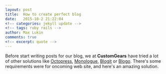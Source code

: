 ```yaml
---
layout: post
title:  How to create perfect blog
date:   2015-10-2 21:22:04
<!-- categories: jekyll update -->
<!-- tags: ruby rails -->
author: Max Lukin
comments: true
<!-- excerpt: quote -->
---
```

Before start writing posts for our blog, we at **CustomGears** have tried a lot of other solutions like [Octopress][octopress], [Monologue][monologue], [Blogit][blogit] or [Blogo][blogo]. There's some requirements were for oncoming web site, and here's an amazing solution.

[octopress]: http://octopress.org
[monologue]: https://github.com/jipiboily/monologue
[blogit]: https://github.com/KatanaCode/blogit
[blogo]: https://github.com/greyblake/blogo
